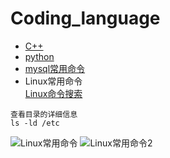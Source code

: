# Coding_language
* [C++](https://github.com/FangChao1086/Coding_language/blob/master/C%2B%2B.md)
* [python](https://github.com/FangChao1086/coding_language/tree/master/python)
* [mysql常用命令](https://mp.weixin.qq.com/s/wUCVeYLxx5JL2Xy-XJNvNQ)  
* Linux常用命令   
[Linux命令搜索](https://wangchujiang.com/linux-command/)  

```
查看目录的详细信息
ls -ld /etc
```

![Linux常用命令](https://i.ibb.co/ggS8BHD/Linux.jpg)
![Linux常用命令2](https://i.ibb.co/26Kk46Q/Linux-2.jpg)
